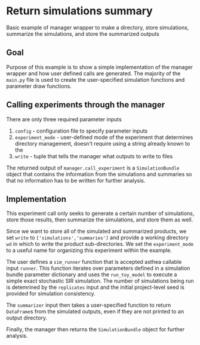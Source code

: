 # Return simulations summary
Basic example of manager wrapper to make a directory, store simulations, summarize the simulations, and store the summarized outputs

## Goal
Purpose of this example is to show a simple implementation of the manager wrapper and how user defined calls are generated. The majority of the `main.py` file is used to create the user-specified simulation functions and parameter draw functions.

## Calling experiments through the manager
There are only three required parameter inputs
1. `config` - configuration file to specify parameter inputs
2. `experiment_mode` - user-defined mode of the experiment that determines directory management, doesn't require using a string already known to the
3. `write` - tuple that tells the manager what outputs to write to files

The returned output of `manager.call_experiment` is a `SimulationBundle` object that contains the information from the simulations and summaries so that no information has to be written for further analysis.

## Implementation
This experiment call only seeks to generate a certain number of simulations, store those results, then summarize the simulations, and store them as well.

Since we want to store all of the simulated and summarized products, we set `write` to `['simulations','summaries']` and provide a working directory `wd` in which to write the product sub-directories. We set the `experiment_mode` to a useful name for organizing this experiment within the example.

The user defines a `sim_runner` function that is accepted asthea callable input `runner`. This function iterates over parameters defined in a simulation bundle parameter dictionary and uses the `run_toy_model` to execute a simple exact stochastic SIR simulation. The number of simulations being run is detemrined by the `replicates` input and the initial project-level seed is provided for simulation consistency.

The `summarizer` input then takes a user-specified function to return `DataFrame`s from the simulated outputs, even if they are not printed to an output directory.

Finally, the manager then returns the `SimulationBundle` object for further analysis.
